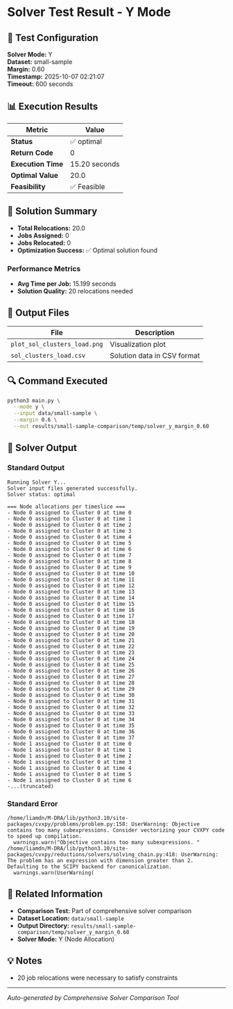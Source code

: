 # Solver Test Result - Y Mode

## 🔧 Test Configuration

**Solver Mode:** Y  
**Dataset:** small-sample  
**Margin:** 0.60  
**Timestamp:** 2025-10-07 02:21:07  
**Timeout:** 600 seconds  

## 📊 Execution Results

| Metric | Value |
|--------|-------|
| **Status** | ✅ optimal |
| **Return Code** | 0 |
| **Execution Time** | 15.20 seconds |
| **Optimal Value** | 20.0 |
| **Feasibility** | ✅ Feasible |

## 🎯 Solution Summary

- **Total Relocations:** 20.0
- **Jobs Assigned:** 0
- **Jobs Relocated:** 0
- **Optimization Success:** ✅ Optimal solution found

### Performance Metrics
- **Avg Time per Job:** 15.199 seconds
- **Solution Quality:** 20 relocations needed


## 📁 Output Files

| File | Description |
|------|-------------|
| `plot_sol_clusters_load.png` | Visualization plot |
| `sol_clusters_load.csv` | Solution data in CSV format |


## 🔍 Command Executed

```bash
python3 main.py \
  --mode y \
  --input data/small-sample \
  --margin 0.6 \
  --out results/small-sample-comparison/temp/solver_y_margin_0.60
```

## 📝 Solver Output

### Standard Output
```
Running Solver Y...
Solver input files generated successfully.
Solver status: optimal

=== Node allocations per timeslice ===
- Node 0 assigned to Cluster 0 at time 0
- Node 0 assigned to Cluster 0 at time 1
- Node 0 assigned to Cluster 0 at time 2
- Node 0 assigned to Cluster 0 at time 3
- Node 0 assigned to Cluster 0 at time 4
- Node 0 assigned to Cluster 0 at time 5
- Node 0 assigned to Cluster 0 at time 6
- Node 0 assigned to Cluster 0 at time 7
- Node 0 assigned to Cluster 0 at time 8
- Node 0 assigned to Cluster 0 at time 9
- Node 0 assigned to Cluster 0 at time 10
- Node 0 assigned to Cluster 0 at time 11
- Node 0 assigned to Cluster 0 at time 12
- Node 0 assigned to Cluster 0 at time 13
- Node 0 assigned to Cluster 0 at time 14
- Node 0 assigned to Cluster 0 at time 15
- Node 0 assigned to Cluster 0 at time 16
- Node 0 assigned to Cluster 0 at time 17
- Node 0 assigned to Cluster 0 at time 18
- Node 0 assigned to Cluster 0 at time 19
- Node 0 assigned to Cluster 0 at time 20
- Node 0 assigned to Cluster 0 at time 21
- Node 0 assigned to Cluster 0 at time 22
- Node 0 assigned to Cluster 0 at time 23
- Node 0 assigned to Cluster 0 at time 24
- Node 0 assigned to Cluster 0 at time 25
- Node 0 assigned to Cluster 0 at time 26
- Node 0 assigned to Cluster 0 at time 27
- Node 0 assigned to Cluster 0 at time 28
- Node 0 assigned to Cluster 0 at time 29
- Node 0 assigned to Cluster 0 at time 30
- Node 0 assigned to Cluster 0 at time 31
- Node 0 assigned to Cluster 0 at time 32
- Node 0 assigned to Cluster 0 at time 33
- Node 0 assigned to Cluster 0 at time 34
- Node 0 assigned to Cluster 0 at time 35
- Node 0 assigned to Cluster 0 at time 36
- Node 0 assigned to Cluster 0 at time 37
- Node 1 assigned to Cluster 0 at time 0
- Node 1 assigned to Cluster 0 at time 1
- Node 1 assigned to Cluster 0 at time 2
- Node 1 assigned to Cluster 0 at time 3
- Node 1 assigned to Cluster 0 at time 4
- Node 1 assigned to Cluster 0 at time 5
- Node 1 assigned to Cluster 0 at time 6
-...(truncated)
```

### Standard Error
```
/home/liamdn/M-DRA/lib/python3.10/site-packages/cvxpy/problems/problem.py:158: UserWarning: Objective contains too many subexpressions. Consider vectorizing your CVXPY code to speed up compilation.
  warnings.warn("Objective contains too many subexpressions. "
/home/liamdn/M-DRA/lib/python3.10/site-packages/cvxpy/reductions/solvers/solving_chain.py:418: UserWarning: The problem has an expression with dimension greater than 2. Defaulting to the SCIPY backend for canonicalization.
  warnings.warn(UserWarning(

```

## 🔗 Related Information

- **Comparison Test:** Part of comprehensive solver comparison
- **Dataset Location:** `data/small-sample`
- **Output Directory:** `results/small-sample-comparison/temp/solver_y_margin_0.60`
- **Solver Mode:** Y (Node Allocation)

## 💡 Notes

- 20 job relocations were necessary to satisfy constraints

---

*Auto-generated by Comprehensive Solver Comparison Tool*